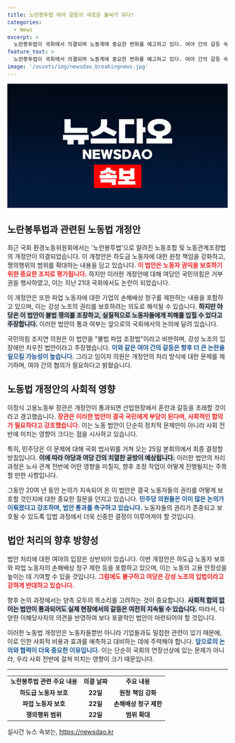 ```yaml
---
title: 노란봉투법 여야 갈등의 새로운 불씨가 되다!
categories:
  - News
excerpt: >
  노란봉투법이 국회에서 의결되며 노동계에 중요한 변화를 예고하고 있다. 여야 간의 갈등 속에 개정안이 통과했지만, 고용노동부 장관은 이를 두고 국민 부담이 커질 것이라 우려를 표명했다. 노동자 보호는 과연 이뤄질 수 있을까?
feature_text: >
  노란봉투법이 국회에서 의결되며 노동계에 중요한 변화를 예고하고 있다. 여야 간의 갈등 속에 개정안이 통과했지만, 고용노동부 장관은 이를 두고 국민 부담이 커질 것이라 우려를 표명했다. 노동자 보호는 과연 이뤄질 수 있을까?
image: '/assets/img/newsdao_breakingnews.jpg'
---
```


<p><img src="/assets/img/newsdao_breakingnews.jpg" alt="cryptoinkorea 속보" /></p>

<h2 data-ke-size="size26">노란봉투법과 관련된 노동법 개정안</h2>

<p data-ke-size="size16">최근 국회 환경노동위원회에서는 '노란봉투법'으로 알려진 노동조합 및 노동관계조정법의 개정안이 의결되었습니다. 이 개정안은 하도급 노동자에 대한 원청 책임을 강화하고, 쟁의행위의 범위를 확대하는 내용을 담고 있습니다. <b><span style="color: #ee2323;">이 법안은 노동자 권익을 보호하기 위한 중요한 조치로 평가됩니다.</span></b> 하지만 이러한 개정안에 대해 여당인 국민의힘은 거부권을 행사하였고, 이는 지난 21대 국회에서도 논란이 되었습니다.</p>

<p data-ke-size="size16">이 개정안은 또한 파업 노동자에 대한 기업의 손해배상 청구를 제한하는 내용을 포함하고 있으며, 이는 강성 노조의 권리를 보호하려는 의도로 해석될 수 있습니다. <b><span style="background-color: #21538527;">하지만 야당은 이 법안이 불법 쟁의를 조장하고, 실질적으로 노동자들에게 피해를 입힐 수 있다고 주장합니다.</span></b> 이러한 법안의 통과 여부는 앞으로의 국회에서의 논의에 달려 있습니다.</p>

<p data-ke-size="size16">국민의힘 조지연 의원은 이 법안을 "불법 파업 조장법"이라고 비판하며, 강성 노조의 입장에만 치우친 법안이라고 주장했습니다. <b><span style="color: #1a5490;">이와 같은 여야 간의 갈등은 향후 더 큰 논란을 일으킬 가능성이 높습니다.</span></b> 그리고 임이자 의원은 개정안의 처리 방식에 대한 문제를 제기하며, 여야 간의 협의가 필요하다고 밝혔습니다.</p>

<h2 data-ke-size="size26">노동법 개정안의 사회적 영향</h2>

<p data-ke-size="size16">이정식 고용노동부 장관은 개정안이 통과되면 산업현장에서 혼란과 갈등을 초래할 것이라고 경고했습니다. <b><span style="color: #ee2323;">장관은 이러한 법안이 결국 국민에게 부담이 된다며, 사회적인 합의가 필요하다고 강조했습니다.</span></b> 이는 노동 법안이 단순히 정치적 문제만이 아니라 사회 전반에 미치는 영향이 크다는 점을 시사하고 있습니다.</p>

<p data-ke-size="size16">특히, 민주당은 이 문제에 대해 국회 법사위를 거쳐 오는 25일 본회의에서 최종 결정할 방침입니다. <b><span style="background-color: #21538527;">이에 따라 야당과 여당 간의 치열한 공방이 예상됩니다.</span></b> 이러한 법안의 처리 과정은 노사 관계 전반에 어떤 영향을 미칠지, 향후 조정 작업이 어떻게 진행될지는 주목할 만한 사항입니다.</p>

<p data-ke-size="size16">그동안 20여 년 동안 논의가 지속되어 온 이 법안은 결국 노동자들의 권리를 어떻게 보호할 것인지에 대한 중요한 질문을 던지고 있습니다. <b><span style="color: #1a5490;">민주당 의원들은 이미 많은 논의가 이뤄졌다고 강조하며, 법안 통과를 촉구하고 있습니다.</span></b> 노동자들의 권리가 존중되고 보호될 수 있도록 입법 과정에서 더욱 신중한 결정이 이루어져야 할 것입니다.</p>

<h2 data-ke-size="size26">법안 처리의 향후 방향성</h2>

<p data-ke-size="size16">법안 처리에 대한 여야의 입장은 상반되어 있습니다. 이번 개정안은 하도급 노동자 보호와 파업 노동자의 손해배상 청구 제한 등을 포함하고 있으며, 이는 노동의 고용 안정성을 높이는 데 기여할 수 있을 것입니다. <b><span style="color: #ee2323;">그럼에도 불구하고 여당은 강성 노조의 입법이라고 강하게 반대하고 있습니다.</span></b></p>

<p data-ke-size="size16">향후 논의 과정에서는 양측 모두의 목소리를 고려하는 것이 중요합니다. <b><span style="background-color: #21538527;">사회적 합의 없이는 법안이 통과되어도 실제 현장에서의 갈등은 여전히 지속될 수 있습니다.</span></b> 따라서, 다양한 이해당사자의 의견을 반영하여 보다 포괄적인 법안이 마련되어야 할 것입니다.</p>

<p data-ke-size="size16">이러한 노동법 개정안은 노동자들뿐만 아니라 기업들과도 밀접한 관련이 있기 때문에, 이로 인한 사회적 비용과 효과를 예측하고 대비하는 데에 주력해야 합니다. <b><span style="color: #1a5490;">앞으로의 논의와 협력이 더욱 중요한 이유입니다.</span></b> 이는 단순히 국회의 연장선상에 있는 문제가 아니라, 우리 사회 전반에 걸쳐 미치는 영향이 크기 때문입니다.</p>

<hr>

<table style="width: 100%; border-collapse: collapse;">
<tr>
<td style="text-align: center; height: 17px;"><b>노란봉투법 관련 주요 내용</b></td>
<td style="text-align: center; height: 17px;"><b>의결 날짜</b></td>
<td style="text-align: center; height: 17px;"><b>주요 내용</b></td>
</tr>
<tr>
<td style="text-align: center; height: 17px;"><b>하도급 노동자 보호</b></td>
<td style="text-align: center; height: 17px;"><b>22일</b></td>
<td style="text-align: center; height: 17px;"><b>원청 책임 강화</b></td>
</tr>
<tr>
<td style="text-align: center; height: 17px;"><b>파업 노동자 보호</b></td>
<td style="text-align: center; height: 17px;"><b>22일</b></td>
<td style="text-align: center; height: 17px;"><b>손해배상 청구 제한</b></td>
</tr>
<tr>
<td style="text-align: center; height: 17px;"><b>쟁의행위 범위</b></td>
<td style="text-align: center; height: 17px;"><b>22일</b></td>
<td style="text-align: center; height: 17px;"><b>범위 확대</b></td>
</tr>
</table>
실시간 뉴스 속보는, <a href="https://newsdao.kr" rel="dofollow">https://newsdao.kr</a>


